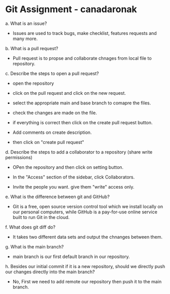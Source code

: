 # Git Assignment - canadaronak

a. What is an issue?

- Issues are used to track bugs, make checklist, features requests and many more. 

b. What is a pull request?

- Pull request is to propse and collaborate chnages from local file to repository. 

c. Describe the steps to open a pull request?

- open the repository 

- click on the pull request and click on the new request. 

- select the appropriate main and base branch to comapre the files.

- check the changes are made on the file. 

- if everything is correct then click on the create pull request button. 

- Add comments on create description. 

- then click on "create pull request"

d. Describe the steps to add a collaborator to a repository (share write permissions)

- OPen the repository and then click on setting button. 

- In the "Access" section of the sidebar, click  Collaborators.

- Invite the people you want. give them "write" access only. 


e. What is the difference between git and GitHub?

- Git is a free, open source version control tool which we install locally on our personal computers, while GitHub is a pay-for-use online service built to run Git in the cloud. 

f. What does git diff do?

- It takes two different data sets and output the chnanges between them. 

g. What is the main branch?

- main branch is our first default branch in our repository.

h. Besides our initial commit if it is a new repository, should we directly push our changes directly into the main branch?

- No, First we need to add remote our repository then push it to the main branch. 